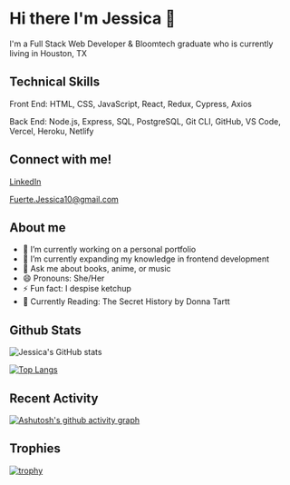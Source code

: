 # Hi there I'm Jessica 👋

I'm a Full Stack Web Developer & Bloomtech graduate who is currently living in Houston, TX

## Technical Skills
Front End: HTML, CSS, JavaScript, React, Redux, Cypress, Axios

Back End: Node.js, Express, SQL, PostgreSQL, Git CLI, GitHub, VS Code, Vercel, Heroku, Netlify

## Connect with me!

 [LinkedIn](https://www.linkedin.com/in/jessica-fuerte-119908223/ "LinkedIn Profile")
 
 Fuerte.Jessica10@gmail.com 
 
## About me 

- 🔭 I’m currently working on a personal portfolio
- 🌱 I’m currently expanding my knowledge in frontend development
- 💬 Ask me about books, anime, or music
- 😄 Pronouns: She/Her
- ⚡ Fun fact: I despise ketchup
- 📖 Currently Reading: The Secret History by Donna Tartt
 
## Github Stats

![Jessica's GitHub stats](https://github-readme-stats.vercel.app/api?username=jefuerte&show_icons=true&theme=radical)

[![Top Langs](https://github-readme-stats.vercel.app/api/top-langs/?username=jefuerte&layout=compact&theme=radical)](https://github.com/anuraghazra/github-readme-stats)


## Recent Activity 

[![Ashutosh's github activity graph](https://activity-graph.herokuapp.com/graph?username=jefuerte&theme=synthwave-84)](https://github.com/ashutosh00710/github-readme-activity-graph)


## Trophies 

[![trophy](https://github-profile-trophy.vercel.app/?username=jefuerte&theme=discord)](https://github.com/ryo-ma/github-profile-trophy)
